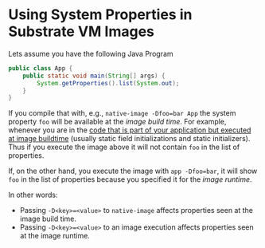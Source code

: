 # Using System Properties in Substrate VM Images

Lets assume you have the following Java Program
```java
public class App {
    public static void main(String[] args) {
        System.getProperties().list(System.out);
    }
}
```
If you compile that with, e.g., `native-image -Dfoo=bar App` the system property `foo` will be available at the *image build time*.
For example, whenever you are in the [code that is part of your application but executed at image buildtime](http://www.graalvm.org/sdk/javadoc/org/graalvm/nativeimage/ImageInfo.html#inImageBuildtimeCode--) (usually static field initializations and static initializers).
Thus if you execute the image above it will not contain `foo` in the list of properties.

If, on the other hand, you execute the image with `app -Dfoo=bar`, it will show `foo` in the list of properties because you specified it for the *image runtime*.

In other words:
* Passing `-D<key>=<value>` to `native-image` affects properties seen at the image build time.
* Passing `-D<key>=<value>` to an image execution affects properties seen at the image runtime.
